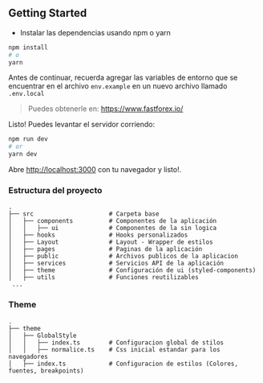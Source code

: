 ## Getting Started

- Instalar las dependencias usando npm o yarn

```bash
npm install
# o
yarn 
```

Antes de continuar, recuerda agregar las variables de entorno que se encuentrar en el archivo `env.example` en un nuevo archivo llamado `.env.local`
> Puedes obtenerle en: https://www.fastforex.io/

Listo! Puedes levantar el servidor corriendo:

```bash
npm run dev
# or
yarn dev
```


Abre [http://localhost:3000](http://localhost:3000) con tu navegador y listo!.


### Estructura del proyecto
    .
    ├── src                     # Carpeta base
    │   ├── components          # Componentes de la aplicación
    │   │   ├── ui              # Componentes de la sin logica 
    │   ├── hooks               # Hooks personalizados
    │   ├── Layout              # Layout - Wrapper de estilos 
    │   ├── pages               # Paginas de la aplicación
    │   ├── public              # Archivos publicos de la aplicacion
    │   ├── services            # Servicios API de la aplicación
    │   ├── theme               # Configuración de ui (styled-components)
    │   ├── utils               # Funciones reutilizables 
     ...


### Theme
    .
    ├── theme                
    │   ├── GlobalStyle         
    │   │   ├── index.ts        # Configuracion global de stilos
    │   │   ├── normalice.ts    # Css inicial estandar para los navegadores
    │   ├── index.ts            # Configuracion de estilos (Colores, fuentes, breakpoints)

